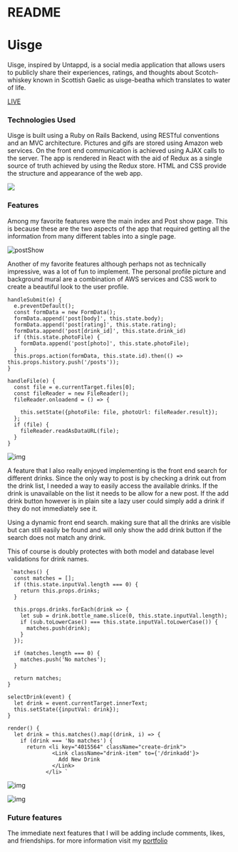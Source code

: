 # README

# Uisge



Uisge, inspired by Untappd, is a social media application that allows users to publicly share their experiences, ratings, and thoughts about Scotch-whiskey known in Scottish Gaelic as uisge-beatha which translates to water of life.

[LIVE](http://uisge.herokuapp.com)



### Technologies Used
 Uisge is built using a Ruby on Rails Backend, using RESTful conventions and an MVC architecture. Pictures and gifs are stored using Amazon web services. On the front end communication is achieved using AJAX calls to the server. The app is rendered in React with the aid of Redux as a single source of truth achieved by using the Redux store. HTML and CSS provide the structure and appearance of the web app.

 ![](https://i.imgur.com/uBGeEJY.png)


### Features
  Among my favorite features were the main index and Post show page. This is because these are the two aspects of the app that required getting all the information from many different tables into a single page.

  ![postShow](https://i.imgur.com/dhSUhaB.png)

Another of my favorite features although perhaps not as technically impressive, was a lot of fun to implement. The personal profile picture and background mural are a combination of AWS services and CSS work to create a beautiful look to the user profile.

 ```
 handleSubmit(e) {
   e.preventDefault();
   const formData = new FormData();
   formData.append('post[body]', this.state.body);
   formData.append('post[rating]', this.state.rating);
   formData.append('post[drink_id]', this.state.drink_id)
   if (this.state.photoFile) {
     formData.append('post[photo]', this.state.photoFile);
   }
   this.props.action(formData, this.state.id).then(() => this.props.history.push('/posts'));
 }

 handleFile(e) {
   const file = e.currentTarget.files[0];
   const fileReader = new FileReader();
   fileReader.onloadend = () => {

     this.setState({photoFile: file, photoUrl: fileReader.result});
   };
   if (file) {
     fileReader.readAsDataURL(file);
   }
 }
```

  ![img](https://i.imgur.com/A8oghL0.png)


A feature that I also really enjoyed implementing is the front end search for different drinks. Since the only way to post is by checking a drink out from the drink list, I needed a way to easily access the available drinks. If the drink is unavailable on the list it needs to be allow for a new post. If the add drink button however is in plain site a lazy user could simply add a drink if they do not immediately see it.

Using a dynamic front end search. making sure that all the drinks are visible but can still easily be found and will only show the add drink button if the search does not match any drink.

This of course is doubly protectes with both model and database level validations for drink names.

     `matches() {
      const matches = [];
      if (this.state.inputVal.length === 0) {
        return this.props.drinks;
      }

      this.props.drinks.forEach(drink => {
        let sub = drink.bottle_name.slice(0, this.state.inputVal.length);
        if (sub.toLowerCase() === this.state.inputVal.toLowerCase()) {
          matches.push(drink);
        }
      });

      if (matches.length === 0) {
        matches.push('No matches');
      }

      return matches;
    }

    selectDrink(event) {
      let drink = event.currentTarget.innerText;
      this.setState({inputVal: drink});
    }

    render() {
      let drink = this.matches().map((drink, i) => {
        if (drink === 'No matches') {
          return <li key="4015564" className="create-drink">
                  <Link className="drink-item" to={'/drinkadd'}>
                    Add New Drink
                  </Link>
                </li> `


![img](https://i.imgur.com/oaD05XQ.png)    

![img](https://i.imgur.com/VyQWko3.png)


### Future features
The immediate next features that I will be adding include comments, likes, and friendships. for more information visit my [portfolio](http://saulack.github.io)
